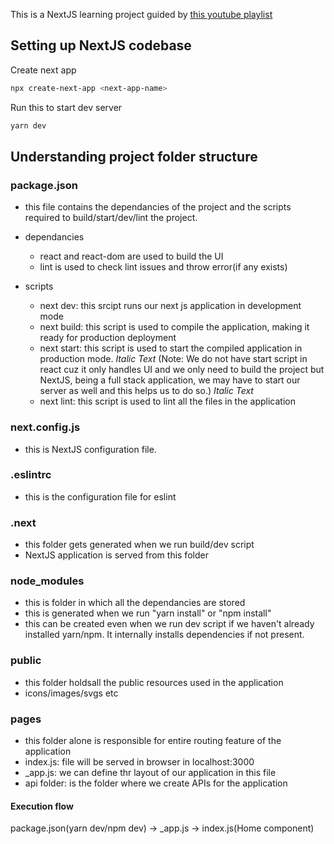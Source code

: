 This is a NextJS learning project guided by [this youtube playlist](https://youtube.com/playlist?list=PLC3y8-rFHvwgC9mj0qv972IO5DmD-H0ZH)

## Setting up NextJS codebase

Create next app

```bash
npx create-next-app <next-app-name>
```

Run this to start dev server

```bash
yarn dev
```

## Understanding project folder structure

### package.json

- this file contains the dependancies of the project and the scripts required to build/start/dev/lint the project.

- dependancies

  - react and react-dom are used to build the UI
  - lint is used to check lint issues and throw error(if any exists)

- scripts

  - next dev: this srcipt runs our next js application in development mode
  - next build: this script is used to compile the application, making it ready for production deployment
  - next start: this script is used to start the compiled application in production mode.
    _Italic Text_
    (Note: We do not have start script in react cuz it only handles UI and we only need to build the project but NextJS, being a full stack application, we may have to start our server as well and this helps us to do so.)
    _Italic Text_
  - next lint: this script is used to lint all the files in the application

### next.config.js

- this is NextJS configuration file.

### .eslintrc

- this is the configuration file for eslint

### .next

- this folder gets generated when we run build/dev script
- NextJS application is served from this folder

### node_modules

- this is folder in which all the dependancies are stored
- this is generated when we run "yarn install" or "npm install"
- this can be created even when we run dev script if we haven't already installed yarn/npm.
  It internally installs dependencies if not present.

### public

- this folder holdsall the public resources used in the application
- icons/images/svgs etc

### pages

- this folder alone is responsible for entire routing feature of the application
- index.js: file will be served in browser in localhost:3000
- \_app.js: we can define thr layout of our application in this file
- api folder: is the folder where we create APIs for the application

#### Execution flow

package.json(yarn dev/npm dev) -> \_app.js -> index.js(Home component)
